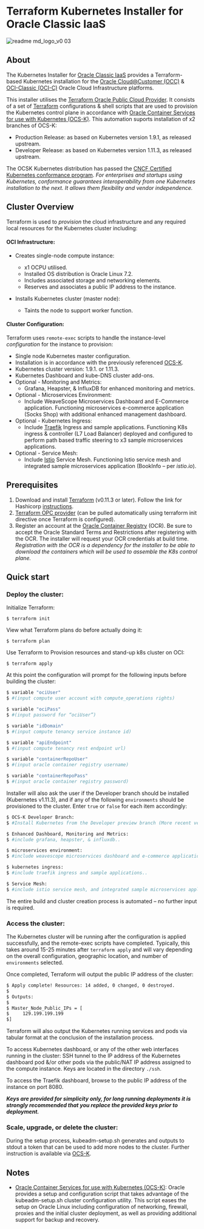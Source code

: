 [terraform]: https://terraform.io
[oci-c]: https://cloud.oracle.com/en_US/classic
[occ]: https://cloud.oracle.com/en_US/cloud-at-customer
[opc provider]: https://github.com/terraform-providers/terraform-provider-opc
[kubectl]: https://kubernetes.io/docs/tasks/tools/install-kubectl/
[ocs-k]:https://docs.oracle.com/cd/E52668_01/E88884/html/pref.html

# Terraform Kubernetes Installer for Oracle Classic IaaS

![readme md_logo_v0 03](https://user-images.githubusercontent.com/36317955/52099850-028fbd80-2629-11e9-9814-9ce9ac491120.png)

## About

The Kubernetes Installer for [Oracle Classic IaaS][oci-c] provides a Terraform-based Kubernetes installation for the
[Oracle Cloud@Customer (OCC)][occ] & [OCI-Classic (OCI-C)][oci-c] Oracle Cloud Infrastructure platforms.

This installer utilises the [Terraform Oracle Public Cloud Provider][opc provider].
It consists of a set of [Terraform][terraform] configurations & shell scripts that are used to provision the Kubernetes control plane
in accordance with [Oracle Container Services for use with Kubernetes (OCS-K)][ocs-k].
This automation suports installation of x2 branches of OCS-K:

 - Production Release: as based on Kubernetes version 1.9.1, as released upstream.
 - Developer Release: as based on Kubernetes version 1.11.3, as released upstream.

The OCSK Kubernetes distribution has passed the [CNCF Certified Kubernetes conformance program](https://www.cncf.io/certification/software-conformance/). _For enterprises and startups using Kubernetes, conformance guarantees interoperability from one Kubernetes installation to the next. It allows them flexibility and vendor independence._

## Cluster Overview

Terraform is used to _provision_ the cloud infrastructure and any required local resources for the Kubernetes cluster including:

#### OCI Infrastructure:

 - Creates single-node compute instance:
   - x1 OCPU utilised.
   - Installed OS distribution is Oracle Linux 7.2.
   - Includes associated storage and networking elements.
   - Reserves and associates a public IP address to the instance.

 - Installs Kubernetes cluster (master node):
   - Taints the node to support worker function.

#### Cluster Configuration:

Terraform uses `remote-exec` scripts to handle the instance-level _configuration_ for the instance to provision:

- Single node Kubernetes master configuration.
- Installation is in accordance with the previously referenced [OCS-K][ocs-k].
- Kubernetes cluster version: 1.9.1. or 1.11.3.
- Kubernetes Dashboard and kube-DNS cluster add-ons.
- Optional - Monitoring and Metrics:
  - Grafana, Heapster, & InfluxDB for enhanced monitoring and metrics.
- Optional - Microservices Environment:
  - Include WeaveScope Microservices Dashboard and E-Commerce application. Functioning microservices e-commerce application (Socks Shop) with additional enhanced management dashboard.
- Optional - Kubernetes Ingress:
  - Include [Traefik](https://traefik.io/) Ingress and sample applications. Functioning K8s ingress & controller (L7 Load Balancer) deployed and configured to perform path based traffic steering to x3 sample microservices applications.
- Optional - Service Mesh:
  - Include [Istio](https://istio.io) Service Mesh. Functioning Istio service mesh and integrated sample microservices application (BookInfo – per _istio.io_).

## Prerequisites

1. Download and install [Terraform][terraform] (v0.11.3 or later). Follow the link for Hashicorp [instructions](https://www.terraform.io/intro/getting-started/install.html).
2. [Terraform OPC provider](https://www.terraform.io/docs/providers/opc/index.html#) (can be pulled automatically using terraform init
directive once Terraform is configured).
3. Register an account at the [Oracle Container Registry](https://container-registry.oracle.com/pls/apex/f?p=113:101) (OCR). Be sure to accept the Oracle Standard Terms and Restrictions after registering with the OCR. The installer will request your OCR credentials at build time. _Registration with the OCR is a dependency for the installer to be able to download the containers which will be used to assemble the K8s control plane._

## Quick start
### Deploy the cluster:

Initialize Terraform:

```
$ terraform init
```

View what Terraform plans do before actually doing it:

```
$ terraform plan
```

Use Terraform to Provision resources and stand-up k8s cluster on OCI:

```
$ terraform apply
```

At this point the configuration will prompt for the following inputs before building the cluster:

````bash
$ variable "ociUser"
$ #(input compute user account with compute_operations rights)

$ variable "ociPass"
$ #(input password for “ociUser”)

$ variable "idDomain"
$ #(input compute tenancy service instance id)

$ variable "apiEndpoint"
$ #(input compute tenancy rest endpoint url)

$ variable "containerRepoUser"
$ #(input oracle container registry username)

$ variable "containerRepoPass"
$ #(input oracle container registry password)
````

Installer will also ask the user if the Developer branch should be installed (Kubernetes v1.11.3), and if any of the following `environments` should be provisioned to the cluster. Enter `true` or `false` for each item accordingly:

````bash
$ OCS-K Developer Branch:
$ #Install Kubernetes from the Developer preview branch (More recent version, however Oracle suggests not be used in production.)

$ Enhanced Dashboard, Monitoring and Metrics:
$ #include grafana, heapster, & influxdb..

$ microservices environment:
$ #include weavescope microservices dashboard and e-commerce application..

$ kubernetes ingress:
$ #include traefik ingress and sample applications..

$ Service Mesh:
$ #include istio service mesh, and integrated sample microservices application..
````

The entire build and cluster creation process is automated – no further input is required.

### Access the cluster:

The Kubernetes cluster will be running after the configuration is applied successfully, and the remote-exec scripts have completed. Typically, this takes around 15-25 minutes after `terraform apply` and will vary depending on the overall configuration, geographic location, and number of `environments` selected.

Once completed, Terraform will output the public IP address of the cluster:

````bash
$ Apply complete! Resources: 14 added, 0 changed, 0 destroyed.
$
$ Outputs:
$
$ Master_Node_Public_IPs = [
$     129.199.199.199
$]
````

Terraform will also output the Kubernetes running services and pods via tabular format at the conclusion of the installation process.

To access Kubernetes dashboard, or any of the other web interfaces running in the cluster:
SSH tunnel to the IP address of the Kubernetes dashboard pod &/or other pods via the public/NAT IP address assigned to the compute instance. Keys are located in the directory `./ssh`.

To access the Traefik dashboard, browse to the public IP address of the instance on port 8080.

_**Keys are provided for simplicity only, for long running deployments it is strongly recommended that you replace the provided keys prior to deployment.**_

### Scale, upgrade, or delete the cluster:

During the setup process, kubeadm-setup.sh generates and outputs to stdout a token that can be used to add more nodes to the cluster. Further instruction is available via [OCS-K](https://docs.oracle.com/cd/E52668_01/E88884/html/kubernetes_install_worker.html).

## Notes
 - [Oracle Container Services for use with Kubernetes (OCS-K)][ocs-k]:
Oracle provides a setup and configuration script that takes advantage of the kubeadm-setup.sh cluster configuration utility. This script eases the setup on Oracle Linux including configuration of networking, firewall, proxies and the initial cluster deployment, as well as providing additional support for backup and recovery.
